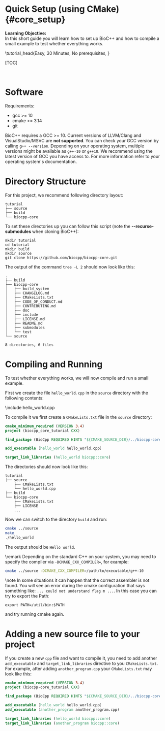 # Quick Setup (using CMake) {#core_setup}

<b>Learning Objective:</b><br>
In this short guide you will learn how to set up BioC++ and how to compile a small example to test whether everything
works.

\tutorial_head{Easy, 30 Minutes, No prerequisites, }

[TOC]

<br>

# Software
Requirements:
  - gcc >= 10
  - cmake >= 3.14
  - git

BioC++ requires a GCC >= 10. Current versions of LLVM/Clang and VisualStudio/MSVC are **not supported**.
You can check your GCC version by calling `g++ --version`. Depending on your operating system, multiple
versions might be available as `g++-10` or `g++10`. We recommend using the latest version of GCC you have access to.
For more information refer to your operating system's documentation.

# Directory Structure
For this project, we recommend following directory layout:

```
tutorial
├── source
├── build
└── biocpp-core
```

To set these directories up you can follow this script (note the <b>\--recurse-submodules</b> when cloning BioC++):
```
mkdir tutorial
cd tutorial
mkdir build
mkdir source
git clone https://github.com/biocpp/biocpp-core.git
```

The output of the command ``` tree -L 2 ``` should now look like this:
```
.
├── build
├── biocpp-core
│   ├── build_system
│   ├── CHANGELOG.md
│   ├── CMakeLists.txt
│   ├── CODE_OF_CONDUCT.md
│   ├── CONTRIBUTING.md
│   ├── doc
│   ├── include
│   ├── LICENSE.md
│   ├── README.md
│   ├── submodules
│   └── test
└── source

8 directories, 6 files
```

# Compiling and Running

To test whether everything works, we will now compile and run a small example.

First we create the file `hello_world.cpp` in the `source` directory with the following contents:

\include hello_world.cpp

To compile it we first create a `CMakeLists.txt` file in the `source` directory:

```cmake
cmake_minimum_required (VERSION 3.4)
project (biocpp_core_tutorial CXX)

find_package (BioCpp REQUIRED HINTS "${CMAKE_SOURCE_DIR}/../biocpp-core/build_system")

add_executable (hello_world hello_world.cpp)

target_link_libraries (hello_world biocpp::core)
```

The directories should now look like this:

```
tutorial
├── source
    ├── CMakeLists.txt
    └── hello_world.cpp
├── build
└── biocpp-core
    ├── CMakeLists.txt
    ├── LICENSE
    ...
```

Now we can switch to the directory `build` and run:

```bash
cmake ../source
make
./hello_world
```

The output should be `Hello world`.

\remark Depending on the standard C++ on your system, you may need to specify the compiler via `-DCMAKE_CXX_COMPILER=`, for example:
```bash
cmake ../source -DCMAKE_CXX_COMPILER=/path/to/executable/g++-10
```

\note In some situations it can happen that the correct assembler is not found.
You will see an error during the cmake configuration that says something like: `... could not understand flag m ...`.
In this case you can try to export the Path:
```
export PATH=/util/bin:$PATH
```
and try running cmake again.

# Adding a new source file to your project

If you create a new `cpp` file and want to compile it, you need to add another `add_executable` and
`target_link_libraries` directive to you `CMakeLists.txt`.
For example, after adding `another_program.cpp` your `CMakeLists.txt` may look like this:
```cmake
cmake_minimum_required (VERSION 3.4)
project (biocpp-core_tutorial CXX)

find_package (BioCpp REQUIRED HINTS "${CMAKE_SOURCE_DIR}/../biocpp-core/build_system")

add_executable (hello_world hello_world.cpp)
add_executable (another_program another_program.cpp)

target_link_libraries (hello_world biocpp::core)
target_link_libraries (another_program biocpp::core)
```
